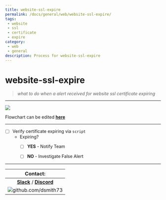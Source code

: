 ```yaml
---
title: website-ssl-expire
permalink: /docs/general/web/website-ssl-expire/
tags: 
 - website
 - ssl
 - certificate
 - expire
category:
 - web
 - general
description: Process for website-ssl-expire
---
```


# website-ssl-expire  

> *what to do when a alert received for website ssl certificate expiring* 


---
[![](https://mermaid.ink/img/eyJjb2RlIjoiZ3JhcGggTFJcblxuICBzdWJncmFwaCBzZzAgW1NTTCBFeHBpcmluZ11cbiAgYTEoW0FsZXJ0IFJlY2VpdmVkXSlcbiAgZW5kXG4gIHN1YmdyYXBoIHNnMSBbVmFsaWRhdGVdXG4gIGExIC0uLT4gYTJcbiAgYTJbW1wiZmE6ZmEtY29kZSBWYWxpZGF0ZSBFeHBpcmF0aW9uICZsZTsgMTAgZGF5cyBcIl1dIFxuICBlbmRcblxuICBzdWJncmFwaCBzZzIgW05vdGlmeV1cbiAgYTIgLS4tPiBuM1tbTm90aWZ5IFRlYW1dXVxuICBlbmRcblxuIiwibWVybWFpZCI6eyJ0aGVtZSI6Im5ldXRyYWwifSwidXBkYXRlRWRpdG9yIjpmYWxzZX0)](https://mermaid-js.github.io/mermaid-live-editor/#/edit/eyJjb2RlIjoiZ3JhcGggTFJcblxuICBzdWJncmFwaCBzZzAgW1NTTCBFeHBpcmluZ11cbiAgYTEoW0FsZXJ0IFJlY2VpdmVkXSlcbiAgZW5kXG4gIHN1YmdyYXBoIHNnMSBbVmFsaWRhdGVdXG4gIGExIC0uLT4gYTJcbiAgYTJbW1wiZmE6ZmEtY29kZSBWYWxpZGF0ZSBFeHBpcmF0aW9uICZsZTsgMTAgZGF5cyBcIl1dIFxuICBlbmRcblxuICBzdWJncmFwaCBzZzIgW05vdGlmeV1cbiAgYTIgLS4tPiBuM1tbTm90aWZ5IFRlYW1dXVxuICBlbmRcblxuIiwibWVybWFpZCI6eyJ0aGVtZSI6Im5ldXRyYWwifSwidXBkYXRlRWRpdG9yIjpmYWxzZX0)  

Flowchart can be edited **[here](https://mermaid-js.github.io/mermaid-live-editor)**  

---

- [ ] Verify certificate expiring via `script`  
  * Expiring?
    - [ ] **YES** - Notify Team
    - [ ] **NO** - Investigate False Alert 


---

| Contact: |
| :---------: |
| **[Slack](https://101101workspace.slack.com/archives/D012ESWSXHQ "dsmith73 on 101101 workspace")**  / **[Discord](https://discord.gg/RmzVNzx)** |
| ![github.com/dsmith73](https://avatars1.githubusercontent.com/u/44279121?s=60&u=7a933a33b51505f9d6435eeffae1c8156a47dc77&v=4 "github.com/dsmith73") |
